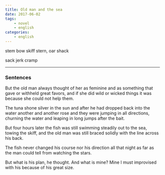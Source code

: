 ```yaml
---
title: Old man and the sea
date: 2017-06-02
tags: 
	- novel
	- english
categories: 
	- english
---
```

stem bow skiff stern, oar shack

sack jerk cramp

---

### Sentences

But the old man always thought of 
her as feminine and as something that gave or withheld great favors, and if she did 
wild or wicked things it was because she could not help them.

The tuna shone silver in the sun and after he had dropped back into the water another and another rose and they were jumping in all directions, churning the water and leaping in long jumps after the bait.

But four hours later the fish was still swimming steadily out to the sea, towing the skiff, and the old man was still braced solidly with the line across his back.

The fish never changed his course nor his direction all that night as far as the man could tell from watching the stars.

But what is his plan, he thought. And what is mine? Mine I must improvised with his because of his great size.

